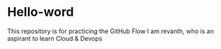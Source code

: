 # Hello-word
This repository is for practicing the GitHub Flow
I am revanth, who is an aspirant to learn Cloud & Devops
